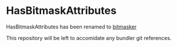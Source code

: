 HasBitmaskAttributes
====================

HasBitmaskAttributes has been renamed to [bitmasker](https://github.com/amiel/bitmasker)

This repository will be left to accomidate any bundler git references.
